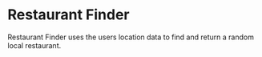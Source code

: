 # Restaurant Finder
Restaurant Finder uses the users location data to find and return a random local restaurant.
